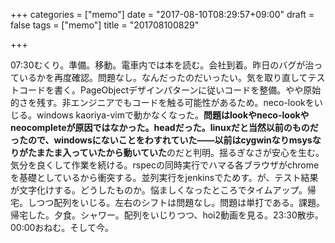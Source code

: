 +++
categories = ["memo"]
date = "2017-08-10T08:29:57+09:00"
draft = false
tags = ["memo"]
title = "201708100829"

+++

07:30むくり。準備。移動。電車内では本を読む。会社到着。昨日のバグが治っているかを再度確認。問題なし。なんだったのだいったい。気を取り直してテストコードを書く。PageObjectデザインパターンに従いコードを整備。やや原始的さを残す。非エンジニアでもコードを触る可能性があるため。neco-lookをいじる。windows kaoriya-vimで動かなくなった。**問題はlookやneco-lookやneocompleteが原因ではなかった。headだった。**linuxだと当然以前のものだったので、windowsにないことをわすれていた——以前はcygwinなりmsysなりが**たまたま入っていたから動いていた**のだと判明。揺るぎなさが安心を生む。気分を良くして作業を続ける。rspecの同時実行でハマる各ブラウザがchromeを基礎としているから衝突する。並列実行をjenkinsでためす。が、テスト結果が文字化けする。どうしたものか。悩ましくなったところでタイムアップ。帰宅。しつつ配列をいじる。左右のシフトは問題なし。問題は単打である。課題。帰宅した。夕食。シャワー。配列をいじりつつ、hoi2動画を見る。23:30散歩。00:00おねむ。そして今。
